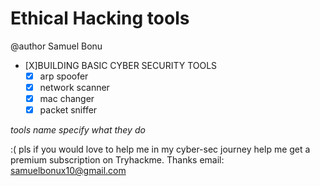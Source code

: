 # Ethical Hacking tools
@author Samuel Bonu

- [X]BUILDING BASIC CYBER SECURITY TOOLS
    - [X] arp spoofer
    - [X] network scanner
    - [X] mac changer
    - [X] packet sniffer

*tools name specify what they do*
















:( pls if you would love to help me in my cyber-sec journey
help me get a premium subscription on Tryhackme. Thanks
email: samuelbonux10@gmail.com
